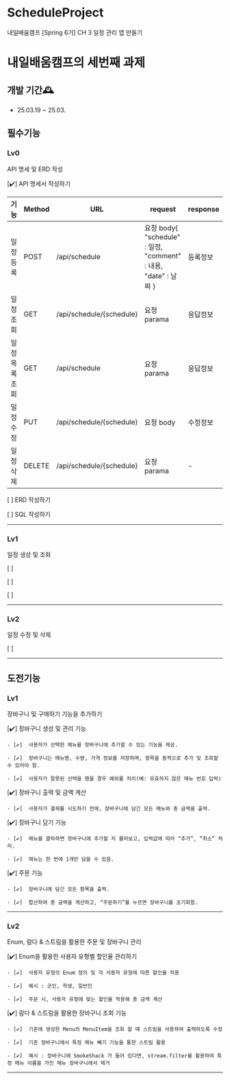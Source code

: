 # ScheduleProject
내일배움캠프 [Spring 6기] CH 3 일정 관리 앱 만들기

# 내일배움캠프의 세번째 과제

## 개발 기간🕰️
* 25.03.19 ~ 25.03.



## 필수기능
### Lv0
  API 명세 및 ERD 작성  

  [✔️]  API 명세서 작성하기
  
  | 기능 | Method | URL | request | response | 상태코드 |
  |---|---|---|---|---|---|
  |일정 등록|POST|/api/schedule|요청 body{ "schedule" : 일정, "comment" : 내용, "date" : 날짜 }|등록정보|200: 정상등록|
  |일정 조회|GET|/api/schedule/{schedule}|요청 parama|응답정보|201: 정상조회|
  |일정 목록 조회|GET|/api/schedule|요청 parama|응답정보|202: 정상조회|
  |일정 수정|PUT|/api/schedule/{schedule}|요청 body|수정정보|203: 정상수정|
  |일정 삭제|DELETE|/api/schedule/{schedule}|요청 parama|-|204: 정상삭제|
  
  [ ]  ERD 작성하기
  
  [ ]  SQL 작성하기
  
    

---
  
### Lv1
  일정 생성 및 조회  
  
  [ ]  
  
  [ ]  
    
  [ ]  
  
---

### Lv2
  일정 수정 및 삭제
  
  [ ]  
  
  
---


  
## 도전기능
### Lv1 
  장바구니 및 구매하기 기능을 추가하기
  
  [✔️]  장바구니 생성 및 관리 기능
  
    - [✔️]  사용자가 선택한 메뉴를 장바구니에 추가할 수 있는 기능을 제공.
    
    - [✔️]  장바구니는 메뉴명, 수량, 가격 정보를 저장하며, 항목을 동적으로 추가 및 조회할 수 있어야 함.
    
    - [✔️]  사용자가 잘못된 선택을 했을 경우 예외를 처리(예: 유효하지 않은 메뉴 번호 입력)
    

  [✔️]  장바구니 출력 및 금액 계산
  
    - [✔️]  사용자가 결제를 시도하기 전에, 장바구니에 담긴 모든 메뉴와 총 금액을 출력.

  [✔️]  장바구니 담기 기능
  
    - [✔️]  메뉴를 클릭하면 장바구니에 추가할 지 물어보고, 입력값에 따라 “추가”, “취소” 처리.
    
    - [✔️]  메뉴는 한 번에 1개만 담을 수 있음.

  [✔️]  주문 기능
  
    - [✔️]  장바구니에 담긴 모든 항목을 출력.
    
    - [✔️]  합산하여 총 금액을 계산하고, “주문하기”를 누르면 장바구니를 초기화함.
      
---

### Lv2
  Enum, 람다 & 스트림을 활용한 주문 및 장바구니 관리 
  
  [✔️]  Enum을 활용한 사용자 유형별 할인율 관리하기
  
    - [✔️]  사용자 유형의 Enum 정의 및 각 사용자 유형에 따른 할인율 적용
    
    - [✔️]  예시 : 군인, 학생, 일반인
    
    - [✔️]  주문 시, 사용자 유형에 맞는 할인율 적용해 총 금액 계산

  [✔️]  람다 & 스트림을 활용한 장바구니 조회 기능
  
    - [✔️]  기존에 생성한 Menu의 MenuItem을 조회 할 때 스트림을 사용하여 출력하도록 수정
    
    - [✔️]  기존 장바구니에서 특정 메뉴 빼기 기능을 통한 스트림 활용
    
    - [✔️]  예시 : 장바구니에 SmokeShack 가 들어 있다면, stream.filter를 활용하여 특정 메뉴 이름을 가진 메뉴 장바구니에서 제거

---

  
  
